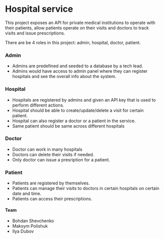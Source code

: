 # Hospital service

This project exposes an API for private medical institutions to operate with their patients, allow patients operate on their visits and doctors to track visits and issue prescriptions.

There are be 4 roles in this project: admin, hospital, doctor, patient.

### Admin

- Admins are predefined and seeded to a database by a tech lead.
- Admins would have access to admin panel where they can register hospitals and see the overall info about the system.

### Hospital

- Hospitals are registered by admins and given an API key that is used to perform different actions.
- Hospital should be able to create/update/delete a visit for certain patient.
- Hospital can also register a doctor or a patient in the service.
- Same patient should be same across different hospitals

### Doctor

- Doctor can work in many hospitals
- Doctors can delete their visits if needed.
- Only doctor can issue a presription for a patient.

### Patient

- Patients are registered by themselves.
- Patients can manage their visits to doctors in certain hospitals on certain date and time.
- Patients can access their prescriptions.


#### Team 

- Bohdan Shevchenko
- Maksym Polishuk
- Ilya Dubov
